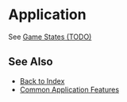 # Application

See [Game States (TODO)](game-state.md)

<!-- PAGE IS TODO -->

## See Also

* [Back to Index](../../index.md)
* [Common Application Features](common-application-features.md)
